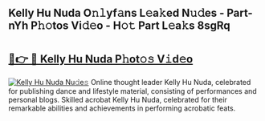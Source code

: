 ## Kelly Hu Nuda O𝚗𝚕yf𝚊ns L𝚎a𝚔ed N𝚞𝚍es - Part-nYh P𝚑𝚘tos Vi𝚍𝚎o - H𝚘𝚝 Part L𝚎a𝚔s 8sgRq

# <h2><a href="http://kfddq2.oniu.top/?m=Kelly+Hu+Nuda">🔗👉 🔴 Kelly Hu Nuda P𝚑ot𝚘𝚜 V𝚒d𝚎o</a></h2>

[![Kelly Hu Nuda Nu𝚍e𝚜](https://i.imgur.com/0qMVB7G.gif)](http://kfddq2.oniu.top/?m=Kelly+Hu+Nuda)
Online thought leader Kelly Hu Nuda, celebrated for publishing dance and lifestyle material, consisting of performances and personal blogs. Skilled acrobat Kelly Hu Nuda, celebrated for their remarkable abilities and achievements in performing acrobatic feats.  

